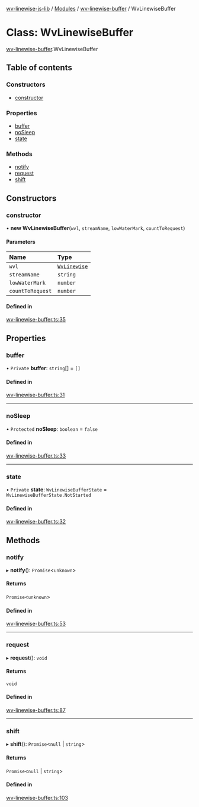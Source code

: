 [wv-linewise-js-lib](../README.md) / [Modules](../modules.md) / [wv-linewise-buffer](../modules/wv_linewise_buffer.md) / WvLinewiseBuffer

# Class: WvLinewiseBuffer

[wv-linewise-buffer](../modules/wv_linewise_buffer.md).WvLinewiseBuffer

## Table of contents

### Constructors

- [constructor](wv_linewise_buffer.WvLinewiseBuffer.md#constructor)

### Properties

- [buffer](wv_linewise_buffer.WvLinewiseBuffer.md#buffer)
- [noSleep](wv_linewise_buffer.WvLinewiseBuffer.md#nosleep)
- [state](wv_linewise_buffer.WvLinewiseBuffer.md#state)

### Methods

- [notify](wv_linewise_buffer.WvLinewiseBuffer.md#notify)
- [request](wv_linewise_buffer.WvLinewiseBuffer.md#request)
- [shift](wv_linewise_buffer.WvLinewiseBuffer.md#shift)

## Constructors

### constructor

• **new WvLinewiseBuffer**(`wvl`, `streamName`, `lowWaterMark`, `countToRequest`)

#### Parameters

| Name | Type |
| :------ | :------ |
| `wvl` | [`WvLinewise`](wv_linewise.WvLinewise.md) |
| `streamName` | `string` |
| `lowWaterMark` | `number` |
| `countToRequest` | `number` |

#### Defined in

[wv-linewise-buffer.ts:35](https://github.com/forbesmyester/wv-linewise/blob/2999a94/js-lib/src/wv-linewise-buffer.ts#L35)

## Properties

### buffer

• `Private` **buffer**: `string`[] = `[]`

#### Defined in

[wv-linewise-buffer.ts:31](https://github.com/forbesmyester/wv-linewise/blob/2999a94/js-lib/src/wv-linewise-buffer.ts#L31)

___

### noSleep

• `Protected` **noSleep**: `boolean` = `false`

#### Defined in

[wv-linewise-buffer.ts:33](https://github.com/forbesmyester/wv-linewise/blob/2999a94/js-lib/src/wv-linewise-buffer.ts#L33)

___

### state

• `Private` **state**: `WvLinewiseBufferState` = `WvLinewiseBufferState.NotStarted`

#### Defined in

[wv-linewise-buffer.ts:32](https://github.com/forbesmyester/wv-linewise/blob/2999a94/js-lib/src/wv-linewise-buffer.ts#L32)

## Methods

### notify

▸ **notify**(): `Promise`<`unknown`\>

#### Returns

`Promise`<`unknown`\>

#### Defined in

[wv-linewise-buffer.ts:53](https://github.com/forbesmyester/wv-linewise/blob/2999a94/js-lib/src/wv-linewise-buffer.ts#L53)

___

### request

▸ **request**(): `void`

#### Returns

`void`

#### Defined in

[wv-linewise-buffer.ts:87](https://github.com/forbesmyester/wv-linewise/blob/2999a94/js-lib/src/wv-linewise-buffer.ts#L87)

___

### shift

▸ **shift**(): `Promise`<``null`` \| `string`\>

#### Returns

`Promise`<``null`` \| `string`\>

#### Defined in

[wv-linewise-buffer.ts:103](https://github.com/forbesmyester/wv-linewise/blob/2999a94/js-lib/src/wv-linewise-buffer.ts#L103)
